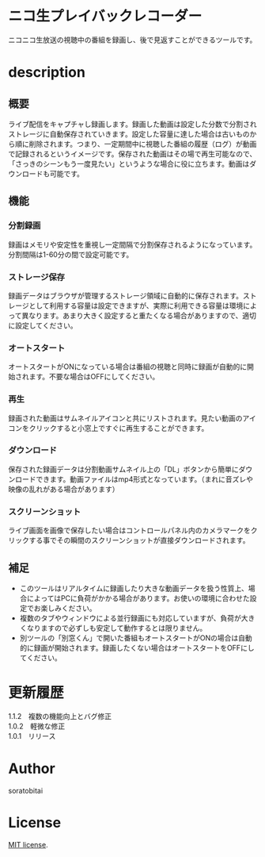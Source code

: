 # ニコ生プレイバックレコーダー
ニコニコ生放送の視聴中の番組を録画し、後で見返すことができるツールです。 

# description

## 概要
ライブ配信をキャプチャし録画します。録画した動画は設定した分数で分割されストレージに自動保存されていきます。設定した容量に達した場合は古いものから順に削除されます。つまり、一定期間中に視聴した番組の履歴（ログ）が動画で記録されるというイメージです。保存された動画はその場で再生可能なので、「さっきのシーンもう一度見たい」というような場合に役に立ちます。動画はダウンロードも可能です。

## 機能

### 分割録画
録画はメモリや安定性を重視し一定間隔で分割保存されるようになっています。分割間隔は1-60分の間で設定可能です。

### ストレージ保存
録画データはブラウザが管理するストレージ領域に自動的に保存されます。ストレージとして利用する容量は設定できますが、実際に利用できる容量は環境によって異なります。あまり大きく設定すると重たくなる場合がありますので、適切に設定してください。

### オートスタート
オートスタートがONになっている場合は番組の視聴と同時に録画が自動的に開始されます。不要な場合はOFFにしてください。

### 再生
録画された動画はサムネイルアイコンと共にリストされます。見たい動画のアイコンをクリックすると小窓上ですぐに再生することができます。

### ダウンロード
保存された録画データは分割動画サムネイル上の「DL」ボタンから簡単にダウンロードできます。動画ファイルはmp4形式となっています。（まれに音ズレや映像の乱れがある場合があります）

### スクリーンショット
ライブ画面を画像で保存したい場合はコントロールパネル内のカメラマークをクリックする事でその瞬間のスクリーンショットが直接ダウンロードされます。

## 補足
- このツールはリアルタイムに録画したり大きな動画データを扱う性質上、場合によってはPCに負荷がかかる場合があります。お使いの環境に合わせた設定でお楽しみください。
- 複数のタブやウィンドウによる並行録画にも対応していますが、負荷が大きくなりますので必ずしも安定して動作するとは限りません。
- 別ツールの「別窓くん」で開いた番組もオートスタートがONの場合は自動的に録画が開始されます。録画したくない場合はオートスタートをOFFにしてください。
  
# 更新履歴
1.1.2　複数の機能向上とバグ修正  
1.0.2　軽微な修正  
1.0.1　リリース  

# Author
soratobitai

# License
[MIT license](https://en.wikipedia.org/wiki/MIT_License).